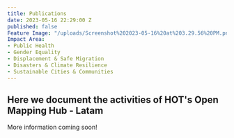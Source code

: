 ```yaml
---
title: Publications
date: 2023-05-16 22:29:00 Z
published: false
Feature Image: "/uploads/Screenshot%202023-05-16%20at%203.29.56%20PM.png"
Impact Area:
- Public Health
- Gender Equality
- Displacement & Safe Migration
- Disasters & Climate Resilience
- Sustainable Cities & Communities
---
```


## Here we document the activities of HOT's Open Mapping Hub - Latam

More information coming soon!